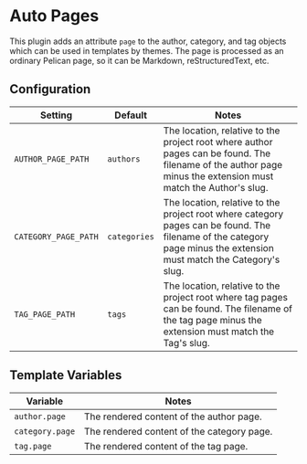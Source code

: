 # Auto Pages

This plugin adds an attribute `page` to the author, category, and tag
objects which can be used in templates by themes. The page is processed as
an ordinary Pelican page, so it can be Markdown, reStructuredText, etc.

## Configuration

| Setting              | Default      | Notes                                                                                                                                                               |
|----------------------|--------------|---------------------------------------------------------------------------------------------------------------------------------------------------------------------|
| `AUTHOR_PAGE_PATH`   | `authors`    | The location, relative to the project root where author pages can be found. The filename of the author page minus the extension must match the Author's slug.       |
| `CATEGORY_PAGE_PATH` | `categories` | The location, relative to the project root where category pages can be found. The filename of the category page minus the extension must match the Category's slug. |
| `TAG_PAGE_PATH`      | `tags`       | The location, relative to the project root where tag pages can be found. The filename of the tag page minus the extension must match the Tag's slug.                |

## Template Variables

| Variable        | Notes                                      |
|-----------------|--------------------------------------------|
| `author.page`   | The rendered content of the author page.   |
| `category.page` | The rendered content of the category page. |
| `tag.page`      | The rendered content of the tag page.      |
